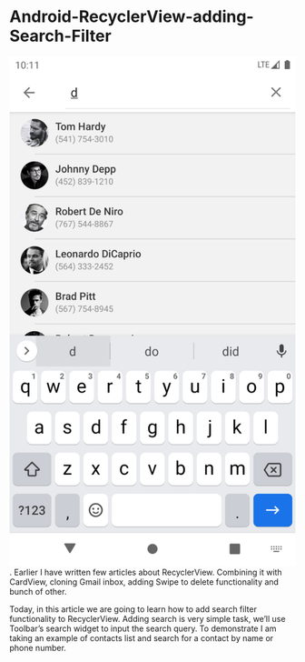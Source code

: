 # Android-RecyclerView-adding-Search-Filter

 ![alt text](demo.png).
Earlier I have written few articles about RecyclerView. Combining it with CardView, cloning Gmail inbox, adding Swipe to delete functionality and bunch of other.

Today, in this article we are going to learn how to add search filter functionality to RecyclerView. Adding search is very simple task, we’ll use Toolbar’s search widget to input the search query. To demonstrate I am taking an example of contacts list and search for a contact by name or phone number.
